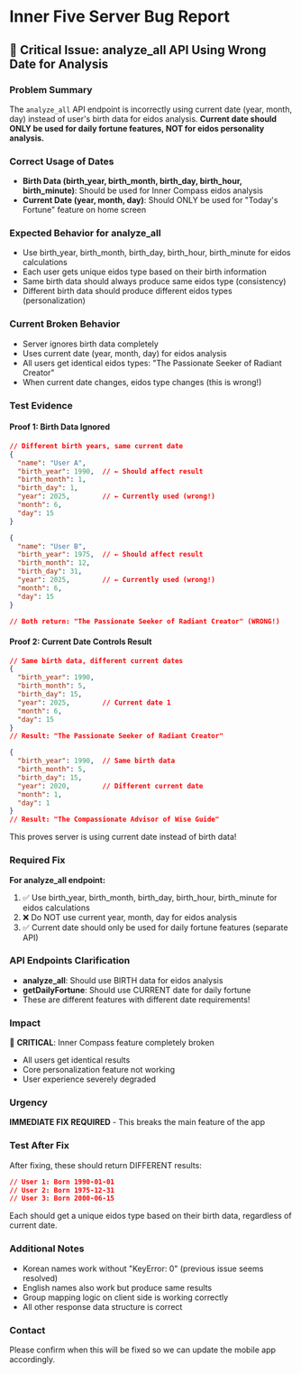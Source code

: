 # Inner Five Server Bug Report

## 🚨 Critical Issue: analyze_all API Using Wrong Date for Analysis

### Problem Summary
The `analyze_all` API endpoint is incorrectly using current date (year, month, day) instead of user's birth data for eidos analysis. **Current date should ONLY be used for daily fortune features, NOT for eidos personality analysis.**

### Correct Usage of Dates
- **Birth Data (birth_year, birth_month, birth_day, birth_hour, birth_minute)**: Should be used for Inner Compass eidos analysis
- **Current Date (year, month, day)**: Should ONLY be used for "Today's Fortune" feature on home screen

### Expected Behavior for analyze_all
- Use birth_year, birth_month, birth_day, birth_hour, birth_minute for eidos calculations
- Each user gets unique eidos type based on their birth information
- Same birth data should always produce same eidos type (consistency)
- Different birth data should produce different eidos types (personalization)

### Current Broken Behavior
- Server ignores birth data completely
- Uses current date (year, month, day) for eidos analysis
- All users get identical eidos types: "The Passionate Seeker of Radiant Creator"
- When current date changes, eidos type changes (this is wrong!)

### Test Evidence

#### Proof 1: Birth Data Ignored
```json
// Different birth years, same current date
{
  "name": "User A",
  "birth_year": 1990,  // ← Should affect result
  "birth_month": 1,
  "birth_day": 1,
  "year": 2025,        // ← Currently used (wrong!)
  "month": 6,
  "day": 15
}

{
  "name": "User B", 
  "birth_year": 1975,  // ← Should affect result
  "birth_month": 12,
  "birth_day": 31,
  "year": 2025,        // ← Currently used (wrong!)
  "month": 6,
  "day": 15
}

// Both return: "The Passionate Seeker of Radiant Creator" (WRONG!)
```

#### Proof 2: Current Date Controls Result
```json
// Same birth data, different current dates
{
  "birth_year": 1990,
  "birth_month": 5,
  "birth_day": 15,
  "year": 2025,        // Current date 1
  "month": 6,
  "day": 15
}
// Result: "The Passionate Seeker of Radiant Creator"

{
  "birth_year": 1990,  // Same birth data
  "birth_month": 5,
  "birth_day": 15,
  "year": 2020,        // Different current date
  "month": 1,
  "day": 1
}
// Result: "The Compassionate Advisor of Wise Guide"
```

This proves server is using current date instead of birth data!

### Required Fix
**For analyze_all endpoint:**
1. ✅ Use birth_year, birth_month, birth_day, birth_hour, birth_minute for eidos calculations
2. ❌ Do NOT use current year, month, day for eidos analysis
3. ✅ Current date should only be used for daily fortune features (separate API)

### API Endpoints Clarification
- **analyze_all**: Should use BIRTH data for eidos analysis
- **getDailyFortune**: Should use CURRENT date for daily fortune
- These are different features with different date requirements!

### Impact
🔴 **CRITICAL**: Inner Compass feature completely broken
- All users get identical results
- Core personalization feature not working
- User experience severely degraded

### Urgency
**IMMEDIATE FIX REQUIRED** - This breaks the main feature of the app

### Test After Fix
After fixing, these should return DIFFERENT results:
```json
// User 1: Born 1990-01-01
// User 2: Born 1975-12-31  
// User 3: Born 2000-06-15
```

Each should get a unique eidos type based on their birth data, regardless of current date.

### Additional Notes
- Korean names work without "KeyError: 0" (previous issue seems resolved)
- English names also work but produce same results
- Group mapping logic on client side is working correctly
- All other response data structure is correct

### Contact
Please confirm when this will be fixed so we can update the mobile app accordingly. 